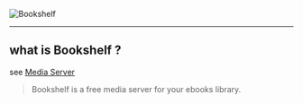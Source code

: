 ![Bookshelf](https://zupimages.net/up/20/03/71tq.png)

----
## what is Bookshelf ?
see [Media Server](https://en.wikipedia.org/wiki/Media_server)

> Bookshelf is a free media server for your ebooks library.
